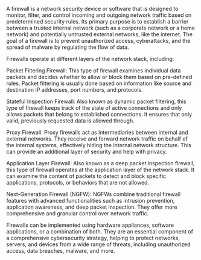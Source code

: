 A firewall is a network security device or software that is designed to monitor, filter, and control incoming and outgoing network traffic based on predetermined security rules. Its primary purpose is to establish a barrier between a trusted internal network (such as a corporate network or a home network) and potentially untrusted external networks, like the internet. The goal of a firewall is to prevent unauthorized access, cyberattacks, and the spread of malware by regulating the flow of data.

Firewalls operate at different layers of the network stack, including:

Packet Filtering Firewall: This type of firewall examines individual data packets and decides whether to allow or block them based on pre-defined rules. Packet filtering is usually done based on information like source and destination IP addresses, port numbers, and protocols.

Stateful Inspection Firewall: Also known as dynamic packet filtering, this type of firewall keeps track of the state of active connections and only allows packets that belong to established connections. It ensures that only valid, previously requested data is allowed through.

Proxy Firewall: Proxy firewalls act as intermediaries between internal and external networks. They receive and forward network traffic on behalf of the internal systems, effectively hiding the internal network structure. This can provide an additional layer of security and help with privacy.

Application Layer Firewall: Also known as a deep packet inspection firewall, this type of firewall operates at the application layer of the network stack. It can examine the content of packets to detect and block specific applications, protocols, or behaviors that are not allowed.

Next-Generation Firewall (NGFW): NGFWs combine traditional firewall features with advanced functionalities such as intrusion prevention, application awareness, and deep packet inspection. They offer more comprehensive and granular control over network traffic.

Firewalls can be implemented using hardware appliances, software applications, or a combination of both. They are an essential component of a comprehensive cybersecurity strategy, helping to protect networks, servers, and devices from a wide range of threats, including unauthorized access, data breaches, malware, and more.
